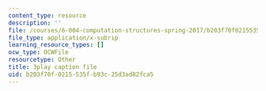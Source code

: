```yaml
---
content_type: resource
description: ''
file: /courses/6-004-computation-structures-spring-2017/b203f70f0215535fb93c25d3ad82fca5_RrZ8-1w7iok.vtt
file_type: application/x-subrip
learning_resource_types: []
ocw_type: OCWFile
resourcetype: Other
title: 3play caption file
uid: b203f70f-0215-535f-b93c-25d3ad82fca5
---
```

